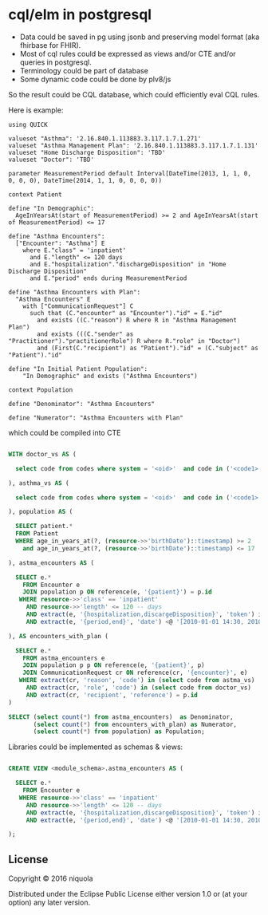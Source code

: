 # cql/elm in postgresql

* Data could be saved in pg using jsonb and preserving model format (aka fhirbase for FHIR).
* Most of cql rules could be expressed as views and/or CTE and/or queries in postgresql.
* Terminology could be  part of database
* Some dynamic code could be done by plv8/js


So the result could be CQL database, which could efficiently eval CQL rules.

Here is example:

```cql
using QUICK

valueset "Asthma": '2.16.840.1.113883.3.117.1.7.1.271'
valueset "Asthma Management Plan": '2.16.840.1.113883.3.117.1.7.1.131'
valueset "Home Discharge Disposition": 'TBD'
valueset "Doctor": 'TBD'

parameter MeasurementPeriod default Interval[DateTime(2013, 1, 1, 0, 0, 0, 0), DateTime(2014, 1, 1, 0, 0, 0, 0))

context Patient

define "In Demographic":
  AgeInYearsAt(start of MeasurementPeriod) >= 2 and AgeInYearsAt(start of MeasurementPeriod) <= 17

define "Asthma Encounters":
  ["Encounter": "Asthma"] E
    where E."class" = 'inpatient'
      and E."length" <= 120 days
      and E."hospitalization"."dischargeDisposition" in "Home Discharge Disposition"
      and E."period" ends during MeasurementPeriod

define "Asthma Encounters with Plan":
  "Asthma Encounters" E
    with ["CommunicationRequest"] C
      such that (C."encounter" as "Encounter")."id" = E."id"
        and exists ((C."reason") R where R in "Asthma Management Plan")
        and exists (((C."sender" as "Practitioner")."practitionerRole") R where R."role" in "Doctor")
        and (First(C."recipient") as "Patient")."id" = (C."subject" as "Patient")."id"

define "In Initial Patient Population":
    "In Demographic" and exists ("Asthma Encounters")

context Population

define "Denominator": "Asthma Encounters"

define "Numerator": "Asthma Encounters with Plan"
```

which could be compiled into CTE


```sql

WITH doctor_vs AS (

  select code from codes where system = '<oid>'  and code in ('<code1>')

), asthma_vs AS (

  select code from codes where system = '<oid>'  and code in ('<code1>')

), population AS (

  SELECT patient.*
  FROM Patient
  WHERE age_in_years_at(?, (resource->>'birthDate')::timestamp) >= 2
    and age_in_years_at(?, (resource->>'birthDate')::timestamp) <= 17

), astma_encounters AS (

  SELECT e.*
    FROM Encounter e
    JOIN population p ON reference(e, '{patient}') = p.id
   WHERE resource->>'class' == 'inpatient'
     AND resource->>'length' <= 120 -- days
     AND extract(e, '{hospitalization,discargeDisposition}', 'token') ilike  '%HomeDischarge%'
     AND extract(e, '{period,end}', 'date') <@ '[2010-01-01 14:30, 2010-01-01 15:30)'::tsrange

), AS encounters_with_plan (

  SELECT e.*
    FROM astma_encounters e
    JOIN population p p ON reference(e, '{patient}', p)
    JOIN CommunicationRequest cr ON reference(cr, '{encounter}', e)
   WHERE extract(cr, 'reason', 'code') in (select code from astma_vs)
     AND extract(cr, 'role', 'code') in (select code from doctor_vs)
     AND extract(cr, 'recipient', 'reference') = p.id
)

SELECT (select count(*) from astma_encounters)  as Denominator,
       (select count(*) from encounters_with_plan) as Numerator,
       (select count(*) from population) as Population;


```

Libraries could be implemented as schemas & views:

```sql

CREATE VIEW <module_schema>.astma_encounters AS (

  SELECT e.*
    FROM Encounter e
   WHERE resource->>'class' == 'inpatient'
     AND resource->>'length' <= 120 -- days
     AND extract(e, '{hospitalization,discargeDisposition}', 'token') ilike  '%HomeDischarge%'
     AND extract(e, '{period,end}', 'date') <@ '[2010-01-01 14:30, 2010-01-01 15:30)'::tsrange

);

```

## License

Copyright © 2016 niquola

Distributed under the Eclipse Public License either version 1.0 or (at
your option) any later version.
